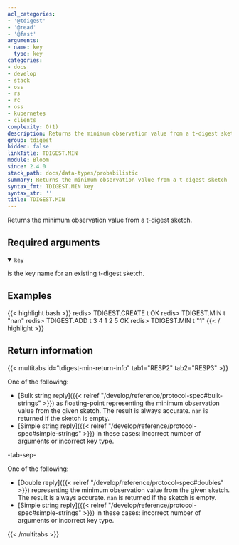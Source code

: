 ```yaml
---
acl_categories:
- '@tdigest'
- '@read'
- '@fast'
arguments:
- name: key
  type: key
categories:
- docs
- develop
- stack
- oss
- rs
- rc
- oss
- kubernetes
- clients
complexity: O(1)
description: Returns the minimum observation value from a t-digest sketch
group: tdigest
hidden: false
linkTitle: TDIGEST.MIN
module: Bloom
since: 2.4.0
stack_path: docs/data-types/probabilistic
summary: Returns the minimum observation value from a t-digest sketch
syntax_fmt: TDIGEST.MIN key
syntax_str: ''
title: TDIGEST.MIN
---
```

Returns the minimum observation value from a t-digest sketch.

## Required arguments

<details open><summary><code>key</code></summary>

is the key name for an existing t-digest sketch.
</details>

## Examples

{{< highlight bash >}}
redis> TDIGEST.CREATE t
OK
redis> TDIGEST.MIN t
"nan"
redis> TDIGEST.ADD t 3 4 1 2 5
OK
redis> TDIGEST.MIN t
"1"
{{< / highlight >}}

## Return information

{{< multitabs id=“tdigest-min-return-info" 
    tab1="RESP2" 
    tab2="RESP3" >}}

One of the following:

* [Bulk string reply]({{< relref "/develop/reference/protocol-spec#bulk-strings" >}}) as floating-point representing the minimum observation value from the given sketch. The result is always accurate. `nan` is returned if the sketch is empty.
* [Simple string reply]({{< relref "/develop/reference/protocol-spec#simple-strings" >}}) in these cases: incorrect number of arguments or incorrect key type.

-tab-sep-

One of the following:

* [Double reply]({{< relref "/develop/reference/protocol-spec#doubles" >}}) representing the minimum observation value from the given sketch. The result is always accurate. `nan` is returned if the sketch is empty.
* [Simple string reply]({{< relref "/develop/reference/protocol-spec#simple-strings" >}}) in these cases: incorrect number of arguments or incorrect key type.

{{< /multitabs >}}
